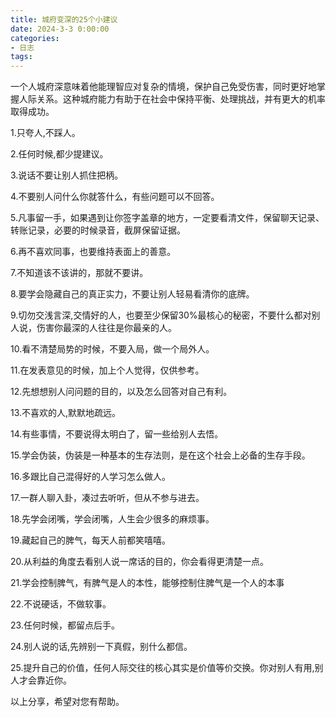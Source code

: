```yaml
---
title: 城府变深的25个小建议
date: 2024-3-3 0:00:00
categories:
- 日志
tags:
---
```

一个人城府深意味着他能理智应对复杂的情境，保护自己免受伤害，同时更好地掌握人际关系。这种城府能力有助于在社会中保持平衡、处理挑战，并有更大的机率取得成功。

1.只夸人,不踩人。

2.任何时候,都少提建议。

3.说话不要让别人抓住把柄。

4.不要别人问什么你就答什么，有些问题可以不回答。 <!-- more -->

5.凡事留一手，如果遇到让你签字盖章的地方，一定要看清文件，保留聊天记录、转账记录，必要的时候录音，截屏保留证据。

6.再不喜欢同事，也要维持表面上的善意。

7.不知道该不该讲的，那就不要讲。

8.要学会隐藏自己的真正实力，不要让别人轻易看清你的底牌。

9.切勿交浅言深,交情好的人，也要至少保留30%最核心的秘密，不要什么都对别人说，伤害你最深的人往往是你最亲的人。

10.看不清楚局势的时候，不要入局，做一个局外人。

11.在发表意见的时候，加上个人觉得，仅供参考。

12.先想想别人问问题的目的，以及怎么回答对自己有利。

13.不喜欢的人,默默地疏远。

14.有些事情，不要说得太明白了，留一些给别人去悟。

15.学会伪装，伪装是一种基本的生存法则，是在这个社会上必备的生存手段。

16.多跟比自己混得好的人学习怎么做人。

17.一群人聊入卦，凑过去听听，但从不参与进去。

18.先学会闭嘴，学会闭嘴，人生会少很多的麻烦事。

19.藏起自己的脾气，每天人前都笑嘻嘻。

20.从利益的角度去看别人说一席话的目的，你会看得更清楚一点。

21.学会控制脾气，有脾气是人的本性，能够控制住脾气是一个人的本事

22.不说硬话，不做软事。

23.任何时候，都留点后手。

24.别人说的话,先辨别一下真假，别什么都信。

25.提升自己的价值，任何人际交往的核心其实是价值等价交换。你对别人有用,别人才会靠近你。

以上分享，希望对您有帮助。
